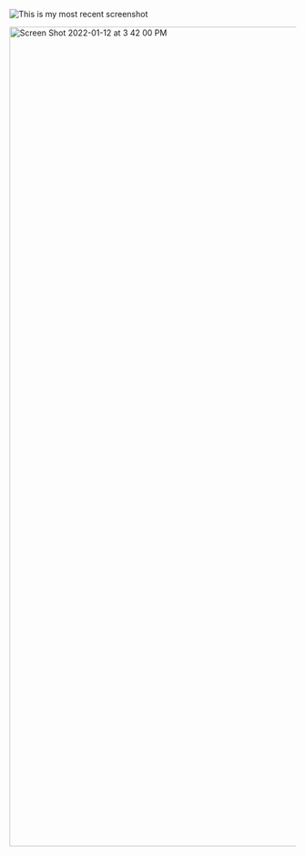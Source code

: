 


![This is my most recent screenshot](<img width="1440" alt="Screen Shot 2022-01-12 at 3 42 00 PM" src="https://user-images.githubusercontent.com/86133628/149242978-74a0980f-8461-4775-b195-966653540836.png">
)


<img width="1440" alt="Screen Shot 2022-01-12 at 3 42 00 PM" src="https://user-images.githubusercontent.com/86133628/149242978-74a0980f-8461-4775-b195-966653540836.png">
